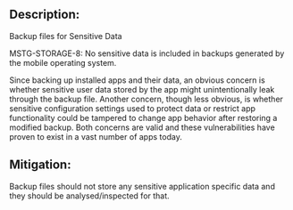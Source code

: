 ## Description:

Backup files for Sensitive Data

MSTG-STORAGE-8: No sensitive data is included in backups generated by the mobile operating system.

Since backing up installed apps and their data, an obvious concern is whether sensitive user data stored by the app might unintentionally leak through the backup file. Another concern, though less obvious, is whether sensitive configuration settings used to protect data or restrict app functionality could be tampered to change app behavior after restoring a modified backup. Both concerns are valid and these vulnerabilities have proven to exist in a vast number of apps today.


## Mitigation:

Backup files should not store any sensitive application specific data and they should be analysed/inspected for that.

